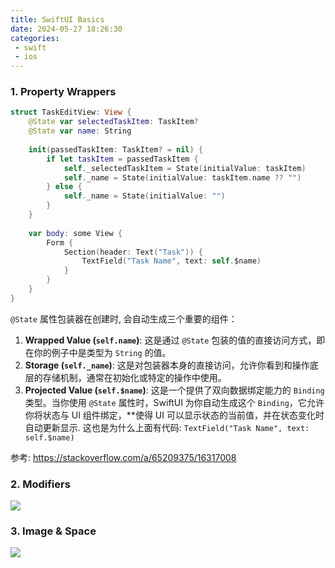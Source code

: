 ```yaml
---
title: SwiftUI Basics
date: 2024-05-27 18:26:30
categories:
 - swift
 - ios
---
```


### 1. Property Wrappers

```swift
struct TaskEditView: View {
    @State var selectedTaskItem: TaskItem?
    @State var name: String
    
    init(passedTaskItem: TaskItem? = nil) {
        if let taskItem = passedTaskItem {
            self._selectedTaskItem = State(initialValue: taskItem)
            self._name = State(initialValue: taskItem.name ?? "")
        } else {
            self._name = State(initialValue: "")
        }
    }
    
    var body: some View {
        Form {
            Section(header: Text("Task")) {
                TextField("Task Name", text: self.$name)
            }
        }
    }
}
```

`@State` 属性包装器在创建时, 会自动生成三个重要的组件：

1. **Wrapped Value (`self.name`)**: 这是通过 `@State` 包装的值的直接访问方式，即在你的例子中是类型为 `String` 的值。
2. **Storage (`self._name`)**: 这是对包装器本身的直接访问，允许你看到和操作底层的存储机制，通常在初始化或特定的操作中使用。
3. **Projected Value (`self.$name`)**: 这是一个提供了双向数据绑定能力的 `Binding` 类型。当你使用 `@State` 属性时，SwiftUI 为你自动生成这个 `Binding`，它允许你将状态与 UI 组件绑定，**使得 UI 可以显示状态的当前值，并在状态变化时自动更新显示. 这也是为什么上面有代码: `TextField("Task Name", text: self.$name)`

参考: https://stackoverflow.com/a/65209375/16317008

### 2. Modifiers

![](https://pub-2a6758f3b2d64ef5bb71ba1601101d35.r2.dev/blogs/2024/05/df1383f3a902606d7301b8da47bff81f.jpg)

### 3. Image & Space

![](https://pub-2a6758f3b2d64ef5bb71ba1601101d35.r2.dev/blogs/2024/05/43d67a15e7778406b97e2cbfc1d27cf6.jpg)
